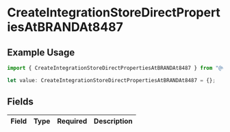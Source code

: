 # CreateIntegrationStoreDirectPropertiesAtBRANDAt8487

## Example Usage

```typescript
import { CreateIntegrationStoreDirectPropertiesAtBRANDAt8487 } from "@vercel/sdk/models/createintegrationstoredirectop.js";

let value: CreateIntegrationStoreDirectPropertiesAtBRANDAt8487 = {};
```

## Fields

| Field       | Type        | Required    | Description |
| ----------- | ----------- | ----------- | ----------- |